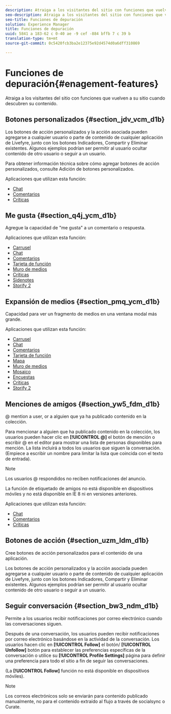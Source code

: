 ```yaml
---
description: Atraiga a los visitantes del sitio con funciones que vuelven a su sitio cuando descubren su contenido.
seo-description: Atraiga a los visitantes del sitio con funciones que vuelven a su sitio cuando descubren su contenido.
seo-title: Funciones de depuración
solution: Experience Manager
title: Funciones de depuración
uuid: 5841 a 183-62 c 0-40 ae -9 cef -884 bffb 7 c 39 b
translation-type: tm+mt
source-git-commit: 0c5420fcb3ba2e12375e92d4574d0a6dff310869

---
```



# Funciones de depuración{#enagement-features}

Atraiga a los visitantes del sitio con funciones que vuelven a su sitio cuando descubren su contenido.

## Botones personalizados {#section_jdv_vcm_d1b}

Los botones de acción personalizados y la acción asociada pueden agregarse a cualquier usuario o parte de contenido de cualquier aplicación de Livefyre, junto con los botones Indicadores, Compartir y Eliminar existentes. Algunos ejemplos podrían ser permitir al usuario ocultar contenido de otro usuario o seguir a un usuario.

Para obtener información técnica sobre cómo agregar botones de acción personalizados, consulte Adición de botones personalizados.

Aplicaciones que utilizan esta función:

* [Chat](../c-about-apps/c-chat-app/c-chat-app.md#c_chat_app)
* [Comentarios](/help/using/c-about-apps/c-comments/c-comments.md)
* [Críticas](../c-about-apps/c-reviews-app/c-reviews-app.md#c_reviews_app)

## Me gusta {#section_q4j_ycm_d1b}

Agregue la capacidad de &quot;me gusta&quot; a un comentario o respuesta.

Aplicaciones que utilizan esta función:

* [Carrusel](../c-about-apps/c-carousel-app/c-carousel-app.md#c_carousel_app)
* [Chat](../c-about-apps/c-chat-app/c-chat-app.md#c_chat_app)
* [Comentarios](/help/using/c-about-apps/c-comments/c-comments.md)
* [Tarjeta de función](../c-about-apps/c-feature-card-app/c-feature-card-app.md#c_feature_card_app)
* [Muro de medios](../c-about-apps/c-media-wall-app/c-media-wall-app.md#c_media_wall_app)
* [Críticas](../c-about-apps/c-reviews-app/c-reviews-app.md#c_reviews_app)
* [Sidenotes](../c-about-apps/c-sidenotes-app/c-sidenotes-app.md#c_sidenotes_app)
* [Storify 2](../c-about-apps/c-storify2/c-storify2.md#c_storify2)

## Expansión de medios {#section_pmq_ycm_d1b}

Capacidad para ver un fragmento de medios en una ventana modal más grande.

Aplicaciones que utilizan esta función:

* [Carrusel](../c-about-apps/c-carousel-app/c-carousel-app.md#c_carousel_app)
* [Chat](../c-about-apps/c-chat-app/c-chat-app.md#c_chat_app)
* [Comentarios](/help/using/c-about-apps/c-comments/c-comments.md)
* [Tarjeta de función](../c-about-apps/c-feature-card-app/c-feature-card-app.md#c_feature_card_app)
* [Mapa](../c-about-apps/c-map-app/c-map-app.md#c_map_app)
* [Muro de medios](../c-about-apps/c-media-wall-app/c-media-wall-app.md#c_media_wall_app)
* [Mosaico](../c-about-apps/c-mosaic-app/c-mosaic-app.md#c_mosaic_app)
* [Encuestas](../c-about-apps/c-polls-app/c-polls-app.md#c_polls_app)
* [Críticas](../c-about-apps/c-reviews-app/c-reviews-app.md#c_reviews_app)
* [Storify 2](../c-about-apps/c-storify2/c-storify2.md#c_storify2)

## Menciones de amigos {#section_yw5_fdm_d1b}

@ mention a user, or a alguien que ya ha publicado contenido en la colección.

Para mencionar a alguien que ha publicado contenido en la colección, los usuarios pueden hacer clic en **[!UICONTROL @]** el botón de mención o escribir @ en el editor para mostrar una lista de personas disponibles para mención. La lista incluirá a todos los usuarios que siguen la conversación. (Empiece a escribir un nombre para limitar la lista que coincida con el texto de entrada).

>[!NOTE]
>
>Los usuarios @ respondidos no reciben notificaciones del anuncio.

La función de etiquetado de amigos no está disponible en dispositivos móviles y no está disponible en IE 8 ni en versiones anteriores.

Aplicaciones que utilizan esta función:

* [Chat](../c-about-apps/c-chat-app/c-chat-app.md#c_chat_app)
* [Comentarios](/help/using/c-about-apps/c-comments/c-comments.md)
* [Críticas](../c-about-apps/c-reviews-app/c-reviews-app.md#c_reviews_app)

## Botones de acción {#section_uzm_ldm_d1b}

Cree botones de acción personalizados para el contenido de una aplicación.

Los botones de acción personalizados y la acción asociada pueden agregarse a cualquier usuario o parte de contenido de cualquier aplicación de Livefyre, junto con los botones Indicadores, Compartir y Eliminar existentes. Algunos ejemplos podrían ser permitir al usuario ocultar contenido de otro usuario o seguir a un usuario.

## Seguir conversación {#section_bw3_ndm_d1b}

Permite a los usuarios recibir notificaciones por correo electrónico cuando las conversaciones siguen.

Después de una conversación, los usuarios pueden recibir notificaciones por correo electrónico basándose en la actividad de la conversación. Los usuarios hacen clic en **[!UICONTROL Follow]** el botón/ **[!UICONTROL Unfollow]** botón para establecer las preferencias específicas de la conversación o utilice su **[!UICONTROL Profile Settings]** página para definir una preferencia para todo el sitio a fin de seguir las conversaciones.

(La **[!UICONTROL Follow]** función no está disponible en dispositivos móviles).

>[!NOTE]
>
>Los correos electrónicos solo se enviarán para contenido publicado manualmente, no para el contenido extraído al flujo a través de socialsync o Curate.

